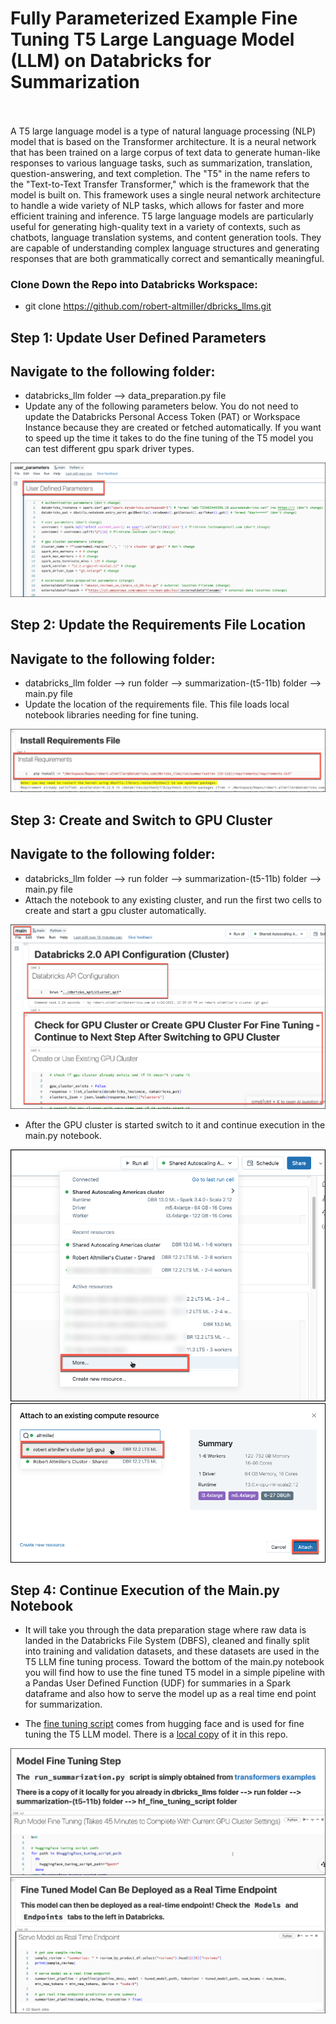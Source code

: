 # Fully Parameterized Example Fine Tuning T5 Large Language Model (LLM) on Databricks for Summarization<br><br>

A T5 large language model is a type of natural language processing (NLP) model that is based on the Transformer architecture. It is a neural network that has been trained on a large corpus of text data to generate human-like responses to various language tasks, such as summarization, translation, question-answering, and text completion.  The "T5" in the name refers to the "Text-to-Text Transfer Transformer," which is the framework that the model is built on. This framework uses a single neural network architecture to handle a wide variety of NLP tasks, which allows for faster and more efficient training and inference.  T5 large language models are particularly useful for generating high-quality text in a variety of contexts, such as chatbots, language translation systems, and content generation tools. They are capable of understanding complex language structures and generating responses that are both grammatically correct and semantically meaningful.

### Clone Down the Repo into Databricks Workspace: <br>

- git clone https://github.com/robert-altmiller/dbricks_llms.git

## Step 1: Update User Defined Parameters
## Navigate to the following folder: <br>

- databricks_llm folder --> data_preparation.py file <br>
- Update any of the following parameters below.  You do not need to update the Databricks Personal Access Token (PAT) or Workspace Instance because they are created or fetched automatically.  If you want to speed up the time it takes to do the fine tuning of the T5 model you can test different gpu spark driver types.<br>

![user_parameters.png](/readme_images/user_parameters.png)

## Step 2: Update the Requirements File Location
## Navigate to the following folder: <br>

- databricks_llm folder --> run folder --> summarization-(t5-11b) folder --> main.py file <br>
- Update the location of the requirements file.  This file loads local notebook libraries needing for fine tuning.<br>

![update_requirements_path.png](/readme_images/update_requirements_path.png)

## Step 3: Create and Switch to GPU Cluster
## Navigate to the following folder: <br>

- databricks_llm folder --> run folder --> summarization-(t5-11b) folder --> main.py file <br>
- Attach the notebook to any existing cluster, and run the first two cells to create and start a gpu cluster automatically. <br>

![switch_cluster0.png](/readme_images/switch_cluster0.png)

- After the GPU cluster is started switch to it and continue execution in the main.py notebook. <br>

![switch_cluster1.png](/readme_images/switch_cluster1.png)
![switch_cluster2.png](/readme_images/switch_cluster2.png)

## Step 4: Continue Execution of the Main.py Notebook

- It will take you through the data preparation stage where raw data is landed in the Databricks File System (DBFS), cleaned and finally split into training and validation datasets, and these datasets are used in the T5 LLM fine tuning process.  Toward the bottom of the main.py notebook you will find how to use the fine tuned T5 model in a simple pipeline with a Pandas User Defined Function (UDF) for summaries in a Spark dataframe and also how to serve the model up as a real time end point for summarization.<br>

- The [fine tuning script](https://github.com/huggingface/transformers/blob/main/examples/pytorch/summarization/run_summarization.py) comes from hugging face and is used for fine tuning the T5 LLM model.  There is a [local copy](/run/summarization-(t5-11b)/hf_fine_tuning_script/run_summarization.py) of it in this repo.<br>

![model_fine_tuning.png](/readme_images/model_fine_tuning.png)
![model_rt_endpoint.png](/readme_images/model_rt_endpoint.png)
